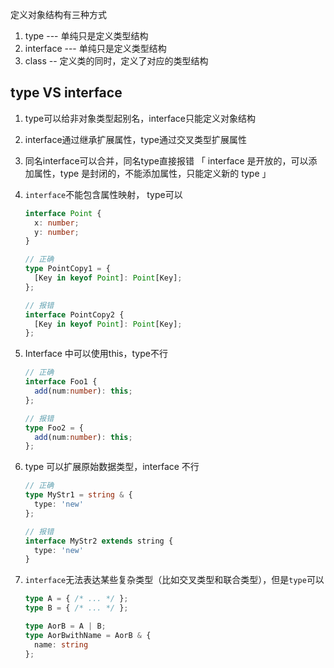 定义对象结构有三种方式

1. type  --- 单纯只是定义类型结构
2. interface  --- 单纯只是定义类型结构
3. class -- 定义类的同时，定义了对应的类型结构



## type VS interface

1. type可以给非对象类型起别名，interface只能定义对象结构

2. interface通过继承扩展属性，type通过交叉类型扩展属性

3. 同名interface可以合并，同名type直接报错 「 interface 是开放的，可以添加属性，type 是封闭的，不能添加属性，只能定义新的 type 」

4. `interface`不能包含属性映射， type可以

   ```ts
   interface Point {
     x: number;
     y: number;
   }
   
   // 正确
   type PointCopy1 = {
     [Key in keyof Point]: Point[Key];
   };
   
   // 报错
   interface PointCopy2 {
     [Key in keyof Point]: Point[Key];
   };
   ```

5. Interface 中可以使用this，type不行

   ```ts
   // 正确
   interface Foo1 {
     add(num:number): this;
   };
   
   // 报错
   type Foo2 = {
     add(num:number): this;
   };
   ```

6. type 可以扩展原始数据类型，interface 不行

   ```ts
   // 正确
   type MyStr1 = string & {
     type: 'new'
   };
   
   // 报错
   interface MyStr2 extends string {
     type: 'new'
   }
   ```

7. `interface`无法表达某些复杂类型（比如交叉类型和联合类型），但是`type`可以

   ```ts
   type A = { /* ... */ };
   type B = { /* ... */ };
   
   type AorB = A | B;
   type AorBwithName = AorB & {
     name: string
   };
   ```

   